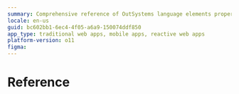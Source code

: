 ```yaml
---
summary: Comprehensive reference of OutSystems language elements properties, APIs, and user interfaces.
locale: en-us
guid: bc602bb1-6ec4-4f05-a6a9-150074ddf850
app_type: traditional web apps, mobile apps, reactive web apps
platform-version: o11
figma: 
---
```


# Reference
